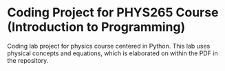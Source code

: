 # Coding Project for PHYS265 Course (Introduction to Programming)
Coding lab project for physics course centered in Python. This lab uses physical concepts and equations, which is elaborated on within the PDF in the repository.
